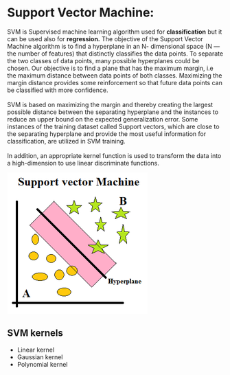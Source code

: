 # Support Vector Machine:
SVM is Supervised machine learning algorithm used for <b>classification</b> but it can be used also for <b>regression.</b> The objective of the Support Vector Machine  algorithm is to find a hyperplane in an N- dimensional space (N — the number of features) 
that distinctly classifies the data points. To separate the two classes of data points, many possible hyperplanes could be chosen. 
Our objective is to find a plane that has the maximum margin, i.e the maximum distance between data points of both classes. 
Maximizing the margin distance provides some reinforcement so that future data points can be classified with more confidence. 
<br>
<br>
SVM is based on maximizing the margin and thereby creating the largest possible distance between the separating hyperplane and 
the instances to reduce an upper bound on the expected generalization error. Some instances of the training dataset called
Support vectors, which are close to the separating hyperplane and provide the most useful information for classification, 
are utilized in SVM training. 
<br>
<br>
In addition, an appropriate kernel function is used to transform the data into a high-dimension to use linear discriminate functions.

![Supprt Vector Machine](https://github.com/Abhisooraj/Machine-Learning-using-Python/blob/master/Classification/SVM/svm.png)

<h2> SVM kernels </h2>
<ul>
    <li>Linear kernel</li>
    <li>Gaussian kernel</li>
    <li>Polynomial kernel</li>  
</ul>
